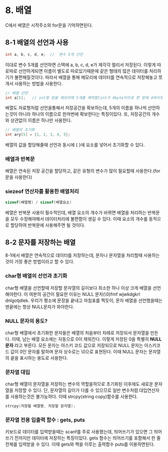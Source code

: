 # 8. 배열
C에서 배열은 시작주소와 for문을 기억하면된다.

## 8-1 배열의 선언과 사용
```C
int a, b, c, d, e;  //  변수 5개 선언
```
이대로 변수 5개를 선언하면 스택에 a, b, c, d, e가 제각각 멀리서 저장된다.
이렇게 따로따로 선언하게되면 이름이 별도로 따로있기때문에 같은 형태의 많은 데이터를 처리하기가 불편해질것이다.
따라서 배열을 통해 메모리에 데이터를 연속적으로 저장해놓고 쪼개서 사용하는 방법을 사용한다.


```C
// 배열 선언
int a[5];   // int형 방을 메모리에 5개를 예약함(int가 4byte이므로 한 방에 4바이트라고 할 수 있다)
```
배열도 자료형처럼 선언을통해서 저장공간을 확보하는데, 5개의 이름을 하나씩 선언하는것이 아니라 하나의 이름으로 한꺼번에 확보한다는 특징이있다.
또, 저장공간의 개수와 상관없이 이름은 하나만 사용한다.


```C
// 배열의 초기화
int ary[5] = {1, 2, 3, 4, 5};
```
배열의 값을 할당해줄때 선언과 동시에 { }에 요소를 넣어서 초기화할 수 있다.

### 배열과 반복문
배열은 연속된 저장 공간을 할당하고, 같은 유형의 변수가 많이 필요할때 사용한다.(for문을 사용한다)


### siezeof 연산자를 활용한 배열처리
```C
sizeof(배열명) / sizeof(배열요소)
```
배열은 반복문 사용이 필수적인데, 배열 요소의 개수가 바뀌면 배열을 처리하는 반복문을 모두 수정해야해서 데이터처리에 불편함이 생길 수 있다.
이때 요소의 개수를 동적으로 할당하여 반복문에 사용해주면 될 것이다.


## 8-2 문자를 저장하는 배열
8-1에서 배열은 연속적으로 데이터를 저장하는데, 문자나 문자열을 처리할때 사용하는 것이 가장 좋은 방법이라고 할 수 있다.

### char형 배열의 선언과 초기화
char형 배열을 선언할때 저장할 문자열의 길이보다 최소한 하나 이상 크게 배열을 선언해야한다.
이 여분의 공간이 필요한 이유는 NULL 문자(\0)fmf wjwkdgkrl dnlgotjdlek.
우리가 평소에 문장을 끝내고 마침표를 찍듯이, 문자 배열을 선언했을때는 맨끝에는 항상 NULL문자가 와야한다.

### NULL 문자의 용도?
char형 배열에서 초기화한 문자들은 배열의 처음부터 차례로 저장되서 문자열을 만든다. 이때, 남는 배열 요소에는 자동으로 0이 채워진다.
이렇게 저장된 0을 특별히 **NULL 문자** 라고 부른다. 
모든 문자는 아스키 코드 값으로 저장되므로 NULL 문자는 아스키코드 값이 0인 문자를 말하며 문자 상수로는 \0으로 표현된다.
이때 NULL 문자는 문자열의 끝을 표시하는 용도로 사용한다.

### 문자열 대입
char형 배열이 문자열을 저장하는 변수의 역할을하므로 초기화된 이후에도 새로운 문자열을 저장할 수 있다.
단, 문자열의 길이가 다를 수 있으므로 일반 변수처럼 대입연산자를 사용하는것은 불가능하다. 이때 strcpy(string copy)함수를 사용한다.
```C
strcpy(저장될 배열명, 저장할 문자열);
```

### 문자열 전용 입출력 함수 : gets, puts
키보드로 데이터를 입력받을때는 scanf를 주로 사용했는데, 띄어쓰기가 있으면 그 띄어쓰기 전까지만 데이터에 저장하는 특징이있다.
gets 함수는 띄어쓰기를 포함해서 한 줄 전체를 입력받을 수 있다.
이때 gets와 짝을 이루는 출력함수 puts를 이용하면된다.








